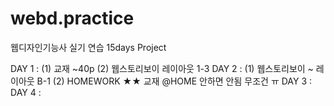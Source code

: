 # webd.practice
웹디자인기능사 실기 연습 15days Project

DAY 1 : (1) 교재 ~40p (2) 웹스토리보이 레이아웃 1-3
DAY 2 : (1) 웹스토리보이 ~ 레이아웃 B-1  (2) HOMEWORK ★★ 교재 @HOME 안하면 안됨 무조건 ㅠ 
DAY 3 : 
DAY 4 : 
